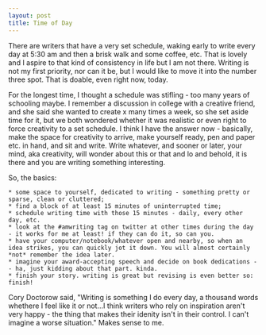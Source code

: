 ```yaml
---
layout: post
title: Time of Day
---
```


There are writers that have a very set schedule, waking early to write every day at 5:30 am and then a brisk walk and some coffee, etc. That is lovely and I aspire to that kind of consistency in life but I am not there. Writing is not my first priority, nor can it be, but I would like to move it into the number three spot. That is doable, even right now, today. 

For the longest time, I thought a schedule was stifling - too many years of schooling maybe. I remember a discussion in college with a creative friend, and she said she wanted to create x many times a week, so she set aside time for it, but we both wondered whether it was realistic or even right to force creativity to a set schedule. I think I have the answer now - basically, make the space for creativity to arrive, make yourself ready, pen and paper etc. in hand, and sit and write. Write whatever, and sooner or later, your mind, aka creativity, will wonder about this or that and lo and behold, it is there and you are writing something interesting. 

So, the basics: 

	* some space to yourself, dedicated to writing - something pretty or sparse, clean or cluttered;
	* find a block of at least 15 minutes of uninterrupted time;
	* schedule writing time with those 15 minutes - daily, every other day, etc.
	* look at the #amwriting tag on twitter at other times during the day - it works for me at least! if they can do it, so can you. 
	* have your computer/notebook/whatever open and nearby, so when an idea strikes, you can quickly jot it down. You will almost certainly *not* remember the idea later. 
	* imagine your award-accepting speech and decide on book dedications -- ha, just kidding about that part. kinda.
	* finish your story. writing is great but revising is even better so: finish!

Cory Doctorow said, "Writing is something I do every day, a thousand words whethere I feel like it or not...I think writers who rely on inspiration aren't very happy - the thing that makes their idenity isn't in their control. I can't imagine a worse situation." Makes sense to me.